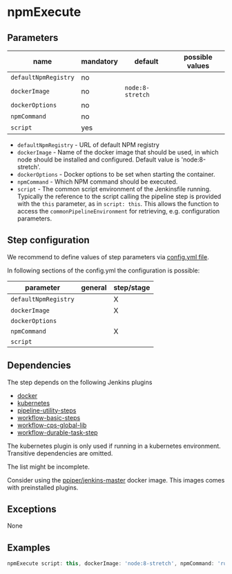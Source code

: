 
# npmExecute

## Parameters

| name | mandatory | default | possible values |
|------|-----------|---------|-----------------|
| `defaultNpmRegistry` | no |  |  |
| `dockerImage` | no | `node:8-stretch` |  |
| `dockerOptions` | no |  |  |
| `npmCommand` | no |  |  |
| `script` | yes |  |  |

* `defaultNpmRegistry` - URL of default NPM registry
* `dockerImage` - Name of the docker image that should be used, in which node should be installed and configured. Default value is 'node:8-stretch'.
* `dockerOptions` - Docker options to be set when starting the container.
* `npmCommand` - Which NPM command should be executed.
* `script` - The common script environment of the Jenkinsfile running. Typically the reference to the script calling the pipeline step is provided with the `this` parameter, as in `script: this`. This allows the function to access the `commonPipelineEnvironment` for retrieving, e.g. configuration parameters.

## Step configuration

We recommend to define values of step parameters via [config.yml file](../configuration.md).

In following sections of the config.yml the configuration is possible:

| parameter | general | step/stage |
|-----------|---------|------------|
| `defaultNpmRegistry` |  | X |
| `dockerImage` |  | X |
| `dockerOptions` |  |  |
| `npmCommand` |  | X |
| `script` |  |  |

## Dependencies

The step depends on the following Jenkins plugins

* [docker](https://plugins.jenkins.io/docker)
* [kubernetes](https://plugins.jenkins.io/kubernetes)
* [pipeline-utility-steps](https://plugins.jenkins.io/pipeline-utility-steps)
* [workflow-basic-steps](https://plugins.jenkins.io/workflow-basic-steps)
* [workflow-cps-global-lib](https://plugins.jenkins.io/workflow-cps-global-lib)
* [workflow-durable-task-step](https://plugins.jenkins.io/workflow-durable-task-step)

The kubernetes plugin is only used if running in a kubernetes environment.
Transitive dependencies are omitted.

The list might be incomplete.

Consider using the [ppiper/jenkins-master](https://cloud.docker.com/u/ppiper/repository/docker/ppiper/jenkins-master)
docker image. This images comes with preinstalled plugins.


## Exceptions

None

## Examples

```groovy
npmExecute script: this, dockerImage: 'node:8-stretch', npmCommand: 'run build'
```

